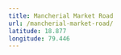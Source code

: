 ```yaml
---
title: Mancherial Market Road
url: /mancherial-market-road/
latitude: 18.877
longitude: 79.446
---
```

